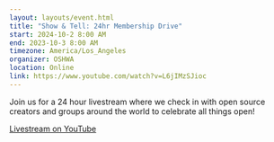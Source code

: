 ```yaml
---
layout: layouts/event.html
title: "Show & Tell: 24hr Membership Drive"
start: 2024-10-2 8:00 AM
end: 2023-10-3 8:00 AM
timezone: America/Los_Angeles
organizer: OSHWA
location: Online
link: https://www.youtube.com/watch?v=L6jIMzSJioc
---
```


Join us for a 24 hour livestream where we check in with open source creators and groups around the world to celebrate all things open!

[Livestream on YouTube](https://www.youtube.com/watch?v=L6jIMzSJioc)
